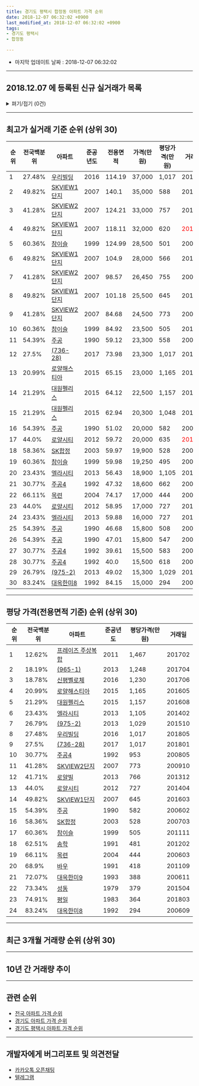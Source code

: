 ```yaml
---
title: 경기도 평택시 합정동 아파트 가격 순위
date: 2018-12-07 06:32:02 +0900
last_modified_at: 2018-12-07 06:32:02 +0900
tags:
- 경기도 평택시
- 합정동

---
```


* 마지막 업데이트 날짜 : 2018-12-07 06:32:02

---

## 2018.12.07 에 등록된 신규 실거래가 목록

<details>
<summary>펴기/접기 (0건)</summary>
<div markdown="1">

|아파트|전국백분위|준공년도|전용면적|가격(만원)|평당가격(만원)|거래일|
|---|---|---|---|---|---|---|
|없음|||||||


</div>
</details>

---

## 최고가 실거래 기준 순위 (상위 30)


|순위|전국백분위|아파트|준공년도|전용면적|가격(만원)|평당가격(만원)|거래일|
|---|---|---|---|---|---|---|---|
|1|27.48%|[우리빌딩](https://search.naver.com/search.naver?query=%EA%B2%BD%EA%B8%B0%EB%8F%84+%ED%8F%89%ED%83%9D%EC%8B%9C+%ED%95%A9%EC%A0%95%EB%8F%99+%EC%9A%B0%EB%A6%AC%EB%B9%8C%EB%94%A9)|2016|114.19|37,000|1,017|201805|
|2|49.82%|[SKVIEW1단지](https://search.naver.com/search.naver?query=%EA%B2%BD%EA%B8%B0%EB%8F%84+%ED%8F%89%ED%83%9D%EC%8B%9C+%ED%95%A9%EC%A0%95%EB%8F%99+SKVIEW1%EB%8B%A8%EC%A7%80)|2007|140.1|35,000|588|201408|
|3|41.28%|[SKVIEW2단지](https://search.naver.com/search.naver?query=%EA%B2%BD%EA%B8%B0%EB%8F%84+%ED%8F%89%ED%83%9D%EC%8B%9C+%ED%95%A9%EC%A0%95%EB%8F%99+SKVIEW2%EB%8B%A8%EC%A7%80)|2007|124.21|33,000|757|201105|
|4|49.82%|[SKVIEW1단지](https://search.naver.com/search.naver?query=%EA%B2%BD%EA%B8%B0%EB%8F%84+%ED%8F%89%ED%83%9D%EC%8B%9C+%ED%95%A9%EC%A0%95%EB%8F%99+SKVIEW1%EB%8B%A8%EC%A7%80)|2007|118.11|32,000|620|<span style="color:red">201810</span>|
|5|60.36%|[참이슬](https://search.naver.com/search.naver?query=%EA%B2%BD%EA%B8%B0%EB%8F%84+%ED%8F%89%ED%83%9D%EC%8B%9C+%ED%95%A9%EC%A0%95%EB%8F%99+%EC%B0%B8%EC%9D%B4%EC%8A%AC)|1999|124.99|28,500|501|200612|
|6|49.82%|[SKVIEW1단지](https://search.naver.com/search.naver?query=%EA%B2%BD%EA%B8%B0%EB%8F%84+%ED%8F%89%ED%83%9D%EC%8B%9C+%ED%95%A9%EC%A0%95%EB%8F%99+SKVIEW1%EB%8B%A8%EC%A7%80)|2007|104.9|28,000|566|201807|
|7|41.28%|[SKVIEW2단지](https://search.naver.com/search.naver?query=%EA%B2%BD%EA%B8%B0%EB%8F%84+%ED%8F%89%ED%83%9D%EC%8B%9C+%ED%95%A9%EC%A0%95%EB%8F%99+SKVIEW2%EB%8B%A8%EC%A7%80)|2007|98.57|26,450|755|200703|
|8|49.82%|[SKVIEW1단지](https://search.naver.com/search.naver?query=%EA%B2%BD%EA%B8%B0%EB%8F%84+%ED%8F%89%ED%83%9D%EC%8B%9C+%ED%95%A9%EC%A0%95%EB%8F%99+SKVIEW1%EB%8B%A8%EC%A7%80)|2007|101.18|25,500|645|201603|
|9|41.28%|[SKVIEW2단지](https://search.naver.com/search.naver?query=%EA%B2%BD%EA%B8%B0%EB%8F%84+%ED%8F%89%ED%83%9D%EC%8B%9C+%ED%95%A9%EC%A0%95%EB%8F%99+SKVIEW2%EB%8B%A8%EC%A7%80)|2007|84.68|24,500|773|200910|
|10|60.36%|[참이슬](https://search.naver.com/search.naver?query=%EA%B2%BD%EA%B8%B0%EB%8F%84+%ED%8F%89%ED%83%9D%EC%8B%9C+%ED%95%A9%EC%A0%95%EB%8F%99+%EC%B0%B8%EC%9D%B4%EC%8A%AC)|1999|84.92|23,500|505|201111|
|11|54.39%|[주공](https://search.naver.com/search.naver?query=%EA%B2%BD%EA%B8%B0%EB%8F%84+%ED%8F%89%ED%83%9D%EC%8B%9C+%ED%95%A9%EC%A0%95%EB%8F%99+%EC%A3%BC%EA%B3%B5)|1990|59.12|23,300|558|200611|
|12|27.5%|[(736-28)](https://search.naver.com/search.naver?query=%EA%B2%BD%EA%B8%B0%EB%8F%84+%ED%8F%89%ED%83%9D%EC%8B%9C+%ED%95%A9%EC%A0%95%EB%8F%99+%28736-28%29)|2017|73.98|23,300|1,017|201801|
|13|20.99%|[로얄해스티아](https://search.naver.com/search.naver?query=%EA%B2%BD%EA%B8%B0%EB%8F%84+%ED%8F%89%ED%83%9D%EC%8B%9C+%ED%95%A9%EC%A0%95%EB%8F%99+%EB%A1%9C%EC%96%84%ED%95%B4%EC%8A%A4%ED%8B%B0%EC%95%84)|2015|65.15|23,000|1,165|201605|
|14|21.29%|[대원펠리스](https://search.naver.com/search.naver?query=%EA%B2%BD%EA%B8%B0%EB%8F%84+%ED%8F%89%ED%83%9D%EC%8B%9C+%ED%95%A9%EC%A0%95%EB%8F%99+%EB%8C%80%EC%9B%90%ED%8E%A0%EB%A6%AC%EC%8A%A4)|2015|64.12|22,500|1,157|201608|
|15|21.29%|[대원펠리스](https://search.naver.com/search.naver?query=%EA%B2%BD%EA%B8%B0%EB%8F%84+%ED%8F%89%ED%83%9D%EC%8B%9C+%ED%95%A9%EC%A0%95%EB%8F%99+%EB%8C%80%EC%9B%90%ED%8E%A0%EB%A6%AC%EC%8A%A4)|2015|62.94|20,300|1,048|201603|
|16|54.39%|[주공](https://search.naver.com/search.naver?query=%EA%B2%BD%EA%B8%B0%EB%8F%84+%ED%8F%89%ED%83%9D%EC%8B%9C+%ED%95%A9%EC%A0%95%EB%8F%99+%EC%A3%BC%EA%B3%B5)|1990|51.02|20,000|582|200602|
|17|44.0%|[로얄시티](https://search.naver.com/search.naver?query=%EA%B2%BD%EA%B8%B0%EB%8F%84+%ED%8F%89%ED%83%9D%EC%8B%9C+%ED%95%A9%EC%A0%95%EB%8F%99+%EB%A1%9C%EC%96%84%EC%8B%9C%ED%8B%B0)|2012|59.72|20,000|635|<span style="color:red">201810</span>|
|18|58.36%|[SK합정](https://search.naver.com/search.naver?query=%EA%B2%BD%EA%B8%B0%EB%8F%84+%ED%8F%89%ED%83%9D%EC%8B%9C+%ED%95%A9%EC%A0%95%EB%8F%99+SK%ED%95%A9%EC%A0%95)|2003|59.97|19,900|528|200703|
|19|60.36%|[참이슬](https://search.naver.com/search.naver?query=%EA%B2%BD%EA%B8%B0%EB%8F%84+%ED%8F%89%ED%83%9D%EC%8B%9C+%ED%95%A9%EC%A0%95%EB%8F%99+%EC%B0%B8%EC%9D%B4%EC%8A%AC)|1999|59.98|19,250|495|200610|
|20|23.43%|[엘라시티](https://search.naver.com/search.naver?query=%EA%B2%BD%EA%B8%B0%EB%8F%84+%ED%8F%89%ED%83%9D%EC%8B%9C+%ED%95%A9%EC%A0%95%EB%8F%99+%EC%97%98%EB%9D%BC%EC%8B%9C%ED%8B%B0)|2013|56.43|18,900|1,105|201402|
|21|30.77%|[주공4](https://search.naver.com/search.naver?query=%EA%B2%BD%EA%B8%B0%EB%8F%84+%ED%8F%89%ED%83%9D%EC%8B%9C+%ED%95%A9%EC%A0%95%EB%8F%99+%EC%A3%BC%EA%B3%B54)|1992|47.32|18,600|662|200601|
|22|66.11%|[목련](https://search.naver.com/search.naver?query=%EA%B2%BD%EA%B8%B0%EB%8F%84+%ED%8F%89%ED%83%9D%EC%8B%9C+%ED%95%A9%EC%A0%95%EB%8F%99+%EB%AA%A9%EB%A0%A8)|2004|74.17|17,000|444|200603|
|23|44.0%|[로얄시티](https://search.naver.com/search.naver?query=%EA%B2%BD%EA%B8%B0%EB%8F%84+%ED%8F%89%ED%83%9D%EC%8B%9C+%ED%95%A9%EC%A0%95%EB%8F%99+%EB%A1%9C%EC%96%84%EC%8B%9C%ED%8B%B0)|2012|58.95|17,000|727|201404|
|24|23.43%|[엘라시티](https://search.naver.com/search.naver?query=%EA%B2%BD%EA%B8%B0%EB%8F%84+%ED%8F%89%ED%83%9D%EC%8B%9C+%ED%95%A9%EC%A0%95%EB%8F%99+%EC%97%98%EB%9D%BC%EC%8B%9C%ED%8B%B0)|2013|59.88|16,000|727|201411|
|25|54.39%|[주공](https://search.naver.com/search.naver?query=%EA%B2%BD%EA%B8%B0%EB%8F%84+%ED%8F%89%ED%83%9D%EC%8B%9C+%ED%95%A9%EC%A0%95%EB%8F%99+%EC%A3%BC%EA%B3%B5)|1990|46.68|15,800|508|200603|
|26|54.39%|[주공](https://search.naver.com/search.naver?query=%EA%B2%BD%EA%B8%B0%EB%8F%84+%ED%8F%89%ED%83%9D%EC%8B%9C+%ED%95%A9%EC%A0%95%EB%8F%99+%EC%A3%BC%EA%B3%B5)|1990|47.01|15,800|547|200603|
|27|30.77%|[주공4](https://search.naver.com/search.naver?query=%EA%B2%BD%EA%B8%B0%EB%8F%84+%ED%8F%89%ED%83%9D%EC%8B%9C+%ED%95%A9%EC%A0%95%EB%8F%99+%EC%A3%BC%EA%B3%B54)|1992|39.61|15,500|583|200603|
|28|30.77%|[주공4](https://search.naver.com/search.naver?query=%EA%B2%BD%EA%B8%B0%EB%8F%84+%ED%8F%89%ED%83%9D%EC%8B%9C+%ED%95%A9%EC%A0%95%EB%8F%99+%EC%A3%BC%EA%B3%B54)|1992|40.0|15,500|618|200602|
|29|26.79%|[(975-2)](https://search.naver.com/search.naver?query=%EA%B2%BD%EA%B8%B0%EB%8F%84+%ED%8F%89%ED%83%9D%EC%8B%9C+%ED%95%A9%EC%A0%95%EB%8F%99+%28975-2%29)|2013|49.02|15,300|1,029|201510|
|30|83.24%|[대옥한미8](https://search.naver.com/search.naver?query=%EA%B2%BD%EA%B8%B0%EB%8F%84+%ED%8F%89%ED%83%9D%EC%8B%9C+%ED%95%A9%EC%A0%95%EB%8F%99+%EB%8C%80%EC%98%A5%ED%95%9C%EB%AF%B88)|1992|84.15|15,000|294|200609|


---

## 평당 가격(전용면적 기준) 순위 (상위 30)


|순위|전국백분위|아파트|준공년도|평당가격(만원)|거래일|
|---|---|---|---|---|---|
|1|12.62%|[프레이즈 주상복합](https://search.naver.com/search.naver?query=%EA%B2%BD%EA%B8%B0%EB%8F%84+%ED%8F%89%ED%83%9D%EC%8B%9C+%ED%95%A9%EC%A0%95%EB%8F%99+%ED%94%84%EB%A0%88%EC%9D%B4%EC%A6%88+%EC%A3%BC%EC%83%81%EB%B3%B5%ED%95%A9)|2011|1,467|201702|
|2|18.19%|[(965-1)](https://search.naver.com/search.naver?query=%EA%B2%BD%EA%B8%B0%EB%8F%84+%ED%8F%89%ED%83%9D%EC%8B%9C+%ED%95%A9%EC%A0%95%EB%8F%99+%28965-1%29)|2013|1,248|201704|
|3|18.78%|[신평벨로체](https://search.naver.com/search.naver?query=%EA%B2%BD%EA%B8%B0%EB%8F%84+%ED%8F%89%ED%83%9D%EC%8B%9C+%ED%95%A9%EC%A0%95%EB%8F%99+%EC%8B%A0%ED%8F%89%EB%B2%A8%EB%A1%9C%EC%B2%B4)|2016|1,230|201706|
|4|20.99%|[로얄해스티아](https://search.naver.com/search.naver?query=%EA%B2%BD%EA%B8%B0%EB%8F%84+%ED%8F%89%ED%83%9D%EC%8B%9C+%ED%95%A9%EC%A0%95%EB%8F%99+%EB%A1%9C%EC%96%84%ED%95%B4%EC%8A%A4%ED%8B%B0%EC%95%84)|2015|1,165|201605|
|5|21.29%|[대원펠리스](https://search.naver.com/search.naver?query=%EA%B2%BD%EA%B8%B0%EB%8F%84+%ED%8F%89%ED%83%9D%EC%8B%9C+%ED%95%A9%EC%A0%95%EB%8F%99+%EB%8C%80%EC%9B%90%ED%8E%A0%EB%A6%AC%EC%8A%A4)|2015|1,157|201608|
|6|23.43%|[엘라시티](https://search.naver.com/search.naver?query=%EA%B2%BD%EA%B8%B0%EB%8F%84+%ED%8F%89%ED%83%9D%EC%8B%9C+%ED%95%A9%EC%A0%95%EB%8F%99+%EC%97%98%EB%9D%BC%EC%8B%9C%ED%8B%B0)|2013|1,105|201402|
|7|26.79%|[(975-2)](https://search.naver.com/search.naver?query=%EA%B2%BD%EA%B8%B0%EB%8F%84+%ED%8F%89%ED%83%9D%EC%8B%9C+%ED%95%A9%EC%A0%95%EB%8F%99+%28975-2%29)|2013|1,029|201510|
|8|27.48%|[우리빌딩](https://search.naver.com/search.naver?query=%EA%B2%BD%EA%B8%B0%EB%8F%84+%ED%8F%89%ED%83%9D%EC%8B%9C+%ED%95%A9%EC%A0%95%EB%8F%99+%EC%9A%B0%EB%A6%AC%EB%B9%8C%EB%94%A9)|2016|1,017|201805|
|9|27.5%|[(736-28)](https://search.naver.com/search.naver?query=%EA%B2%BD%EA%B8%B0%EB%8F%84+%ED%8F%89%ED%83%9D%EC%8B%9C+%ED%95%A9%EC%A0%95%EB%8F%99+%28736-28%29)|2017|1,017|201801|
|10|30.77%|[주공4](https://search.naver.com/search.naver?query=%EA%B2%BD%EA%B8%B0%EB%8F%84+%ED%8F%89%ED%83%9D%EC%8B%9C+%ED%95%A9%EC%A0%95%EB%8F%99+%EC%A3%BC%EA%B3%B54)|1992|953|200805|
|11|41.28%|[SKVIEW2단지](https://search.naver.com/search.naver?query=%EA%B2%BD%EA%B8%B0%EB%8F%84+%ED%8F%89%ED%83%9D%EC%8B%9C+%ED%95%A9%EC%A0%95%EB%8F%99+SKVIEW2%EB%8B%A8%EC%A7%80)|2007|773|200910|
|12|41.71%|[로얄빌](https://search.naver.com/search.naver?query=%EA%B2%BD%EA%B8%B0%EB%8F%84+%ED%8F%89%ED%83%9D%EC%8B%9C+%ED%95%A9%EC%A0%95%EB%8F%99+%EB%A1%9C%EC%96%84%EB%B9%8C)|2013|766|201312|
|13|44.0%|[로얄시티](https://search.naver.com/search.naver?query=%EA%B2%BD%EA%B8%B0%EB%8F%84+%ED%8F%89%ED%83%9D%EC%8B%9C+%ED%95%A9%EC%A0%95%EB%8F%99+%EB%A1%9C%EC%96%84%EC%8B%9C%ED%8B%B0)|2012|727|201404|
|14|49.82%|[SKVIEW1단지](https://search.naver.com/search.naver?query=%EA%B2%BD%EA%B8%B0%EB%8F%84+%ED%8F%89%ED%83%9D%EC%8B%9C+%ED%95%A9%EC%A0%95%EB%8F%99+SKVIEW1%EB%8B%A8%EC%A7%80)|2007|645|201603|
|15|54.39%|[주공](https://search.naver.com/search.naver?query=%EA%B2%BD%EA%B8%B0%EB%8F%84+%ED%8F%89%ED%83%9D%EC%8B%9C+%ED%95%A9%EC%A0%95%EB%8F%99+%EC%A3%BC%EA%B3%B5)|1990|582|200602|
|16|58.36%|[SK합정](https://search.naver.com/search.naver?query=%EA%B2%BD%EA%B8%B0%EB%8F%84+%ED%8F%89%ED%83%9D%EC%8B%9C+%ED%95%A9%EC%A0%95%EB%8F%99+SK%ED%95%A9%EC%A0%95)|2003|528|200703|
|17|60.36%|[참이슬](https://search.naver.com/search.naver?query=%EA%B2%BD%EA%B8%B0%EB%8F%84+%ED%8F%89%ED%83%9D%EC%8B%9C+%ED%95%A9%EC%A0%95%EB%8F%99+%EC%B0%B8%EC%9D%B4%EC%8A%AC)|1999|505|201111|
|18|62.51%|[송학](https://search.naver.com/search.naver?query=%EA%B2%BD%EA%B8%B0%EB%8F%84+%ED%8F%89%ED%83%9D%EC%8B%9C+%ED%95%A9%EC%A0%95%EB%8F%99+%EC%86%A1%ED%95%99)|1991|481|201202|
|19|66.11%|[목련](https://search.naver.com/search.naver?query=%EA%B2%BD%EA%B8%B0%EB%8F%84+%ED%8F%89%ED%83%9D%EC%8B%9C+%ED%95%A9%EC%A0%95%EB%8F%99+%EB%AA%A9%EB%A0%A8)|2004|444|200603|
|20|68.9%|[바우](https://search.naver.com/search.naver?query=%EA%B2%BD%EA%B8%B0%EB%8F%84+%ED%8F%89%ED%83%9D%EC%8B%9C+%ED%95%A9%EC%A0%95%EB%8F%99+%EB%B0%94%EC%9A%B0)|1991|418|201109|
|21|72.07%|[대옥한미9](https://search.naver.com/search.naver?query=%EA%B2%BD%EA%B8%B0%EB%8F%84+%ED%8F%89%ED%83%9D%EC%8B%9C+%ED%95%A9%EC%A0%95%EB%8F%99+%EB%8C%80%EC%98%A5%ED%95%9C%EB%AF%B89)|1993|388|200611|
|22|73.34%|[성동](https://search.naver.com/search.naver?query=%EA%B2%BD%EA%B8%B0%EB%8F%84+%ED%8F%89%ED%83%9D%EC%8B%9C+%ED%95%A9%EC%A0%95%EB%8F%99+%EC%84%B1%EB%8F%99)|1979|379|201504|
|23|74.91%|[평일](https://search.naver.com/search.naver?query=%EA%B2%BD%EA%B8%B0%EB%8F%84+%ED%8F%89%ED%83%9D%EC%8B%9C+%ED%95%A9%EC%A0%95%EB%8F%99+%ED%8F%89%EC%9D%BC)|1983|364|201803|
|24|83.24%|[대옥한미8](https://search.naver.com/search.naver?query=%EA%B2%BD%EA%B8%B0%EB%8F%84+%ED%8F%89%ED%83%9D%EC%8B%9C+%ED%95%A9%EC%A0%95%EB%8F%99+%EB%8C%80%EC%98%A5%ED%95%9C%EB%AF%B88)|1992|294|200609|


---

## 최근 3개월 거래량 순위 (상위 30)


<div style="width:100%;">
    <canvas id="deal_count_ranking" height="250"></canvas>
</div>


<script>
new Chart(document.getElementById("deal_count_ranking"), {
    type: 'horizontalBar',
    data: {
        labels: ['주공', 'SK합정', '주공4', '참이슬', 'SKVIEW1단지', '대옥한미9', '대옥한미8', '로얄시티'],
        datasets: [{
            label: '실거래 수',
            data: [8, 4, 3, 2, 2, 1, 1, 1],
            borderColor: "rgba(255, 0, 128, 1)",
            backgroundColor: "rgba(255, 0, 128, 0.5)",
            fill: false,
        }]
    },
    options: {
        responsive: true,
        title: {
            display: true,
            text: '최근 3개월 거래량 순위'
        },
        tooltips: {
            mode: 'index',
            intersect: false,
            callbacks: {
                title: function(tooltipItems, data) {
                    return "실거래 수:";
                },
                label: function(tooltipItem, data) {
                    return data.labels[tooltipItem.index] + ": " + tooltipItem.xLabel;
                }
            }
        },
        hover: {
            mode: 'nearest',
            intersect: true
        },
        scales: {
            xAxes: [{
                display: true,
                scaleLabel: {
                    display: true,
                    labelString: '실거래 수'
                },
                ticks: {
                    suggestedMin: 0,
                }
            }],
            yAxes: [{
                display: true,
                ticks: {
                    autoSkip: false,
                    callback: function(value, index, values) {
                        if (value.length > 15)
                            return value.substr(0, 13) + "...";
                        else
                            return value;
                    }
                },
                scaleLabel: {
                    display: false,
                }
            }]
        }
    }
});

</script>


---

## 10년 간 거래량 추이


<div style="width:100%;">
    <canvas id="deal_progress" height="250"></canvas>
</div>

<script>
new Chart(document.getElementById("deal_progress"), {
    type: 'line',
    data: {
        labels: ['200812','200901','200902','200903','200904','200905','200906','200907','200908','200909','200910','200911','200912','201001','201002','201003','201004','201005','201006','201007','201008','201009','201010','201011','201012','201101','201102','201103','201104','201105','201106','201107','201108','201109','201110','201111','201112','201201','201202','201203','201204','201205','201206','201207','201208','201209','201210','201211','201212','201301','201302','201303','201304','201305','201306','201307','201308','201309','201310','201311','201312','201401','201402','201403','201404','201405','201406','201407','201408','201409','201410','201411','201412','201501','201502','201503','201504','201505','201506','201507','201508','201509','201510','201511','201512','201601','201602','201603','201604','201605','201606','201607','201608','201609','201610','201611','201612','201701','201702','201703','201704','201705','201706','201707','201708','201709','201710','201711','201712','201801','201802','201803','201804','201805','201806','201807','201808','201809','201810','201811','201812'],
        datasets: [{
            label: '실거래 수',
            pointRadius: 1,
            data: [10, 8, 11, 20, 24, 19, 25, 23, 22, 27, 18, 11, 13, 16, 15, 16, 14, 11, 6, 7, 10, 9, 26, 16, 27, 36, 30, 30, 20, 37, 15, 21, 25, 31, 16, 17, 13, 10, 26, 34, 23, 21, 26, 14, 14, 14, 22, 14, 21, 16, 18, 23, 15, 16, 15, 12, 14, 15, 17, 16, 20, 21, 27, 37, 16, 20, 18, 25, 27, 29, 20, 19, 10, 21, 15, 31, 35, 23, 13, 34, 26, 22, 30, 26, 16, 13, 10, 20, 27, 32, 43, 12, 29, 9, 27, 23, 18, 12, 18, 29, 46, 17, 24, 25, 13, 10, 24, 13, 17, 10, 7, 16, 11, 12, 9, 8, 9, 16, 16, 6, 0],
            borderColor: "rgba(255, 201, 14, 1)",
            backgroundColor: "rgba(255, 201, 14, 0.5)",
            fill: true,
        }]
    },
    options: {
        responsive: true,
        title: {
            display: true,
            text: '10년간 거래량 추이'
        },
        tooltips: {
            mode: 'index',
            intersect: false,
        },
        hover: {
            mode: 'nearest',
            intersect: true
        },
        scales: {
            xAxes: [{
                display: true,
                scaleLabel: {
                    display: true,
                    labelString: '년/월'
                }
            }],
            yAxes: [{
                display: true,
                ticks: {
                    suggestedMin: 0,
                },
                scaleLabel: {
                    display: true,
                    labelString: '실거래 수'
                }
            }]
        }
    }
});

</script>


---

## 관련 순위

- [전국 아파트 가격 순위](https://inasie.github.io/apt-ranking/전국)
- [경기도 아파트 가격 순위](https://inasie.github.io/apt-ranking/경기도)
- [경기도 평택시 아파트 가격 순위](https://inasie.github.io/apt-ranking/경기도-평택시)


---

## 개발자에게 버그리포트 및 의견전달

- [카카오톡 오픈채팅](https://open.kakao.com/o/gLJUAP4)
- [텔레그램](https://t.me/inasie)


